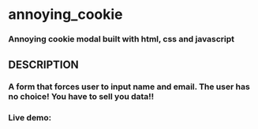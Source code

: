 # annoying_cookie

### Annoying cookie modal built with html, css and javascript

## DESCRIPTION

### A form that forces user to input name and email. The user has no choice! You have to sell you data!!

### Live demo:
